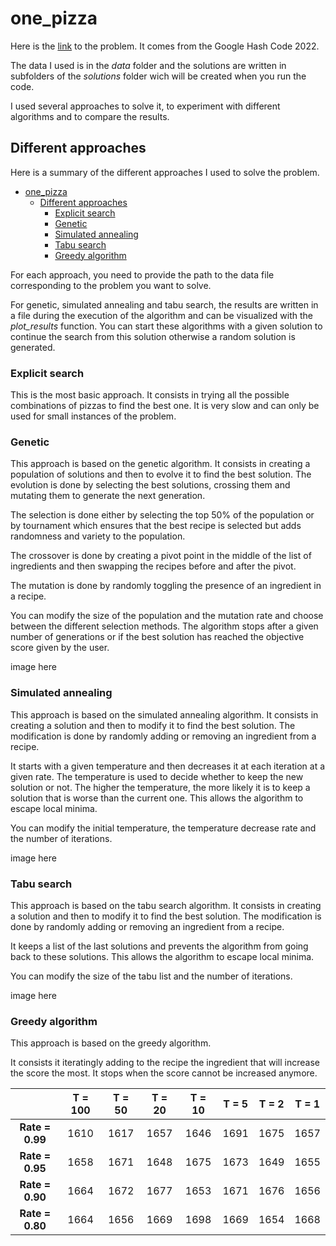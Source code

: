 # one_pizza

Here is the [link](https://codingcompetitions.withgoogle.com/hashcode/round/00000000008f5ca9/00000000008f6f33) to the problem. It comes from the Google Hash Code 2022.

The data I used is in the *data* folder and the solutions are written in subfolders of the *solutions* folder wich will be created when you run the code.

I used several approaches to solve it, to experiment with different algorithms and to compare the results.

## Different approaches

Here is a summary of the different approaches I used to solve the problem.
- [one\_pizza](#one_pizza)
  - [Different approaches](#different-approaches)
    - [Explicit search](#explicit-search)
    - [Genetic](#genetic)
    - [Simulated annealing](#simulated-annealing)
    - [Tabu search](#tabu-search)
    - [Greedy algorithm](#greedy-algorithm)

For each approach, you need to provide the path to the data file corresponding to the problem you want to solve.

For genetic, simulated annealing and tabu search, the results are written in a file during the execution of the algorithm and can be visualized with the *plot_results* function. You can start these algorithms with a given solution to continue the search from this solution otherwise a random solution is generated.


### Explicit search

This is the most basic approach. It consists in trying all the possible combinations of pizzas to find the best one. It is very slow and can only be used for small instances of the problem.

### Genetic

This approach is based on the genetic algorithm. It consists in creating a population of solutions and then to evolve it to find the best solution. The evolution is done by selecting the best solutions, crossing them and mutating them to generate the next generation.

The selection is done either by selecting the top 50% of the population or by tournament which ensures that the best recipe is selected but adds randomness and variety to the population.

The crossover is done by creating a pivot point in the middle of the list of ingredients and then swapping the recipes before and after the pivot. 

The mutation is done by randomly toggling the presence of an ingredient in a recipe.

You can modify the size of the population and the mutation rate and choose between the different selection methods.
The algorithm stops after a given number of generations or if the best solution has reached the objective score given by the user.

image here

### Simulated annealing

This approach is based on the simulated annealing algorithm. It consists in creating a solution and then to modify it to find the best solution. The modification is done by randomly adding or removing an ingredient from a recipe.

It starts with a given temperature and then decreases it at each iteration at a given rate. The temperature is used to decide whether to keep the new solution or not. The higher the temperature, the more likely it is to keep a solution that is worse than the current one. This allows the algorithm to escape local minima.

You can modify the initial temperature, the temperature decrease rate and the number of iterations.

image here

### Tabu search

This approach is based on the tabu search algorithm. It consists in creating a solution and then to modify it to find the best solution. The modification is done by randomly adding or removing an ingredient from a recipe.

It keeps a list of the last solutions and prevents the algorithm from going back to these solutions. This allows the algorithm to escape local minima.

You can modify the size of the tabu list and the number of iterations.

image here

### Greedy algorithm

This approach is based on the greedy algorithm.

It consists it iteratingly adding to the recipe the ingredient that will increase the score the most. It stops when the score cannot be increased anymore.




|                 | **T = 100** | **T = 50** | **T = 20** | **T = 10** | **T = 5** | **T = 2** | **T = 1** |
|:---------------:|:-----------:|:----------:|:----------:|:----------:|:---------:|:---------:|:---------:|
| **Rate = 0.99** | 1610        | 1617       | 1657       | 1646       | 1691      | 1675      | 1657      |
| **Rate = 0.95** | 1658        | 1671       | 1648       | 1675       | 1673      | 1649      | 1655      |
| **Rate = 0.90** | 1664        | 1672       | 1677       | 1653       | 1671      | 1676      | 1656      |
| **Rate = 0.80** | 1664        | 1656       | 1669       | 1698       | 1669      | 1654      | 1668      |
